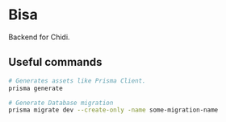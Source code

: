 # Bisa
Backend for Chidi.

## Useful commands

```bash
# Generates assets like Prisma Client.
prisma generate

# Generate Database migration
prisma migrate dev --create-only -name some-migration-name
```
